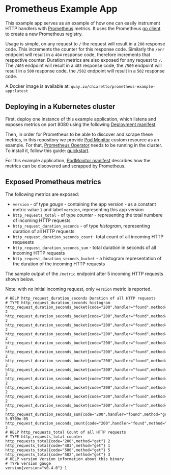 # Prometheus Example App

This example app serves as an example of how one can easily instrument HTTP handlers with [Prometheus][prometheus] metrics. It uses the Prometheus [go client][client-golang] to create a new Prometheus registry.

Usage is simple, on any request to `/` the request will result in a `200` response code. This increments the counter for this response code. Similarly the `/err` endpoint will result in a `404` response code, therefore increments that respective counter. Duration metrics are also exposed for any request to `/`. The `/403` endpoint will result in a `403` response code, the `/500` endpoint will result in a `500` response code, the `/502` endpoint will result in a `502` response code.

A Docker image is available at: `quay.io/chiaretto/prometheus-example-app:latest`

## Deploying in a Kubernetes cluster

First, deploy one instance of this example application, which listens and exposes metrics on port 8080 using the following [Deployment manifest](manifests/deployment.yaml).

Then, in order for Prometheus to be able to discover and scrape these metrics, in this repository we provide [Pod Monitor][prometheus-operator-crd] custom resource as an example. For that, [Prometheus Operator][prometheus-operator] needs to be running in the cluster. To install it, follow this guide: [quickstart][prometheus-operator-quickstart].

For this example application, [PodMonitor manifest](manifests/pod-monitor.yaml) describes how the metrics can be discovered and scrapped by Prometheus.

[prometheus]:https://prometheus.io/
[client-golang]:https://github.com/prometheus/client_golang
[prometheus-operator]:https://github.com/prometheus-operator/prometheus-operator
[prometheus-operator-quickstart]:https://github.com/coreos/prometheus-operator#quickstart
[prometheus-operator-crd]:https://github.com/coreos/prometheus-operator#customresourcedefinitions

## Exposed Prometheus metrics

The following metrics are exposed:

- `version` - of type _gauge_ - containing the app version - as a constant metric value `1` and label `version`, representing this app version
- `http_requests_total` - of type _counter_ - representing the total numbere of incoming HTTP requests
- `http_request_duration_seconds` - of type _histogram_, representing duration of all HTTP requests
- `http_request_duration_seconds_count`- total count of all incoming HTTP requeests
- `http_request_duration_seconds_sum` - total duration in seconds of all incoming HTTP requests
- `http_request_duration_seconds_bucket` - a histogram representation of the duration of the incoming HTTP requests

The sample output of the `/metric` endpoint after 5 incoming HTTP requests shown below.

Note: with no initial incoming request, only `version` metric is reported.

```
# HELP http_request_duration_seconds Duration of all HTTP requests
# TYPE http_request_duration_seconds histogram
http_request_duration_seconds_bucket{code="200",handler="found",method="get",le="0.005"} 2
http_request_duration_seconds_bucket{code="200",handler="found",method="get",le="0.01"} 2
http_request_duration_seconds_bucket{code="200",handler="found",method="get",le="0.025"} 2
http_request_duration_seconds_bucket{code="200",handler="found",method="get",le="0.05"} 2
http_request_duration_seconds_bucket{code="200",handler="found",method="get",le="0.1"} 2
http_request_duration_seconds_bucket{code="200",handler="found",method="get",le="0.25"} 2
http_request_duration_seconds_bucket{code="200",handler="found",method="get",le="0.5"} 2
http_request_duration_seconds_bucket{code="200",handler="found",method="get",le="1"} 2
http_request_duration_seconds_bucket{code="200",handler="found",method="get",le="2.5"} 2
http_request_duration_seconds_bucket{code="200",handler="found",method="get",le="5"} 2
http_request_duration_seconds_bucket{code="200",handler="found",method="get",le="10"} 2
http_request_duration_seconds_bucket{code="200",handler="found",method="get",le="+Inf"} 2
http_request_duration_seconds_sum{code="200",handler="found",method="get"} 5.9709e-05
http_request_duration_seconds_count{code="200",handler="found",method="get"} 2
# HELP http_requests_total Count of all HTTP requests
# TYPE http_requests_total counter
http_requests_total{code="200",method="get"} 2
http_requests_total{code="403",method="get"} 1
http_requests_total{code="500",method="get"} 5
http_requests_total{code="502",method="get"} 3
# HELP version Version information about this binary
# TYPE version gauge
version{version="v0.4.0"} 1
```

